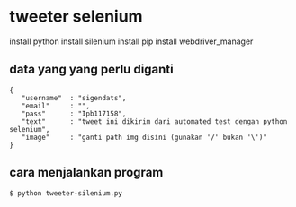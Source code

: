 tweeter selenium
====

install python
install silenium 
install pip install webdriver_manager

## data yang yang perlu diganti
```
{
   "username"  : "sigendats",
   "email"     : "", 
   "pass"      : "Ipb117158", 
   "text"      : "tweet ini dikirim dari automated test dengan python selenium",
   "image"     : "ganti path img disini (gunakan '/' bukan '\')"
}
```

## cara menjalankan program
```
$ python tweeter-silenium.py
```
